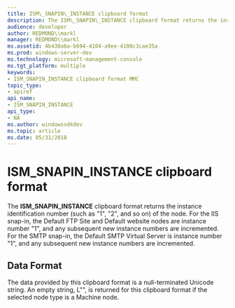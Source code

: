 ```yaml
---
title: ISM\_SNAPIN\_INSTANCE clipboard format
description: The ISM\_SNAPIN\_INSTANCE clipboard format returns the instance identification number (such as \ 0034;1 \ 0034;, \ 0034;2 \ 0034;, and so on) of the node.
audience: developer
author: REDMOND\\markl
manager: REDMOND\\markl
ms.assetid: 4b430a6a-b694-4104-a9ee-4100c3cae35a
ms.prod: windows-server-dev
ms.technology: microsoft-management-console
ms.tgt_platform: multiple
keywords:
- ISM_SNAPIN_INSTANCE clipboard format MMC
topic_type:
- apiref
api_name:
- ISM_SNAPIN_INSTANCE
api_type:
- NA
ms.author: windowssdkdev
ms.topic: article
ms.date: 05/31/2018
---
```


# ISM\_SNAPIN\_INSTANCE clipboard format

The **ISM\_SNAPIN\_INSTANCE** clipboard format returns the instance identification number (such as "1", "2", and so on) of the node. For the IIS snap-in, the Default FTP Site and Default website nodes are instance number "1", and any subsequent new instance numbers are incremented. For the SMTP snap-in, the Default SMTP Virtual Server is instance number "1", and any subsequent new instance numbers are incremented.

## Data Format

The data provided by this clipboard format is a null-terminated Unicode string. An empty string, L"", is returned for this clipboard format if the selected node type is a Machine node.

 

 




